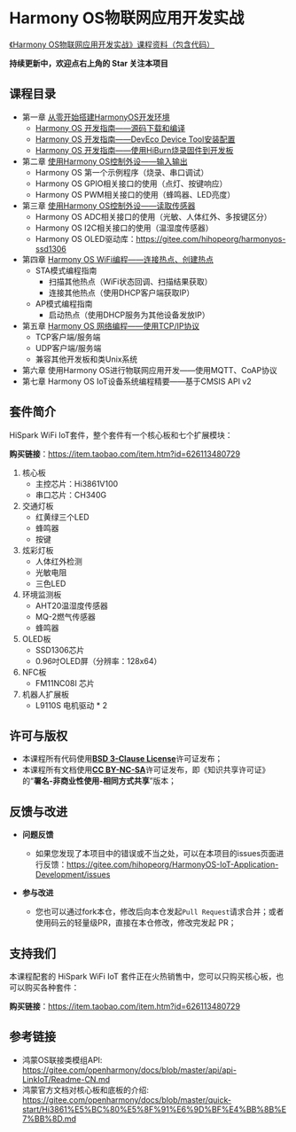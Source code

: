# Harmony OS物联网应用开发实战

[《Harmony OS物联网应用开发实战》课程资料（包含代码）](https://gitee.com/hihopeorg/HarmonyOS-IoT-Application-Development)

**持续更新中，欢迎点右上角的 Star 关注本项目**



## 课程目录

* 第一章 [从零开始搭建HarmonyOS开发环境](01_envsetup/README.md)
  * [Harmony OS 开发指南——源码下载和编译](01_envsetup/hos_source_code_download_and_compile.md)
  * [Harmony OS 开发指南——DevEco Device Tool安装配置](01_envsetup/hos_deveco_device_tool_install.md)
  * [Harmony OS 开发指南——使用HiBurn烧录固件到开发板](01_envsetup/hos_use_hiburn_download_firmware.md)
* 第二章 [使用Harmony OS控制外设——输入输出](02_device_control/README.md)
  * Harmony OS 第一个示例程序（烧录、串口调试）
  * Harmony OS GPIO相关接口的使用（点灯、按键响应）
  * Harmony OS PWM相关接口的使用（蜂鸣器、LED亮度）
* 第三章 [使用Harmony OS控制外设——读取传感器](03_sensing/README.md)
  * Harmony OS ADC相关接口的使用（光敏、人体红外、多按键区分）
  * Harmony OS I2C相关接口的使用（温湿度传感器）
  * Harmony OS OLED驱动库：https://gitee.com/hihopeorg/harmonyos-ssd1306
* 第四章 [Harmony OS WiFi编程——连接热点、创建热点](04_wifi/README.md)
  * STA模式编程指南
    * 扫描其他热点（WiFi状态回调、扫描结果获取）
    * 连接其他热点（使用DHCP客户端获取IP）
  * AP模式编程指南
    * 启动热点（使用DHCP服务为其他设备发放IP）
* 第五章 [Harmony OS 网络编程——使用TCP/IP协议](05_network/README.md)
  * TCP客户端/服务端
  * UDP客户端/服务端
  * 兼容其他开发板和类Unix系统
* 第六章 使用Harmony OS进行物联网应用开发——使用MQTT、CoAP协议
* 第七章 Harmony OS IoT设备系统编程精要——基于CMSIS API v2



## 套件简介

HiSpark WiFi IoT套件，整个套件有一个核心板和七个扩展模块：

**购买链接**：https://item.taobao.com/item.htm?id=626113480729

1. 核心板
   * 主控芯片：Hi3861V100
   * 串口芯片：CH340G
2. 交通灯板
   * 红黄绿三个LED
   * 蜂鸣器
   * 按键
3. 炫彩灯板
   * 人体红外检测
   * 光敏电阻
   * 三色LED
4. 环境监测板
   * AHT20温湿度传感器
   * MQ-2燃气传感器
   * 蜂鸣器
5. OLED板
   * SSD1306芯片
   * 0.96吋OLED屏（分辨率：128x64）
6. NFC板
   * FM11NC08I 芯片
7. 机器人扩展板
   * L9110S 电机驱动 * 2



## 许可与版权

* 本课程所有代码使用[**BSD 3-Clause License**](https://opensource.org/licenses/BSD-3-Clause)许可证发布；
* 本课程所有文档使用[**CC BY-NC-SA**](https://creativecommons.org/licenses/by-nc-sa/4.0/)许可证发布，即《知识共享许可证》的“**署名-非商业性使用-相同方式共享**”版本；



## 反馈与改进

* **问题反馈**
  * 如果您发现了本项目中的错误或不当之处，可以在本项目的issues页面进行反馈：https://gitee.com/hihopeorg/HarmonyOS-IoT-Application-Development/issues

* **参与改进**
  * 您也可以通过fork本仓，修改后向本仓发起`Pull Request`请求合并；或者使用码云的轻量级PR，直接在本仓修改，修改完发起 PR；



## 支持我们

本课程配套的 HiSpark WiFi IoT 套件正在火热销售中，您可以只购买核心板，也可以购买各种套件：

**购买链接**：https://item.taobao.com/item.htm?id=626113480729



## 参考链接

* 鸿蒙OS联接类模组API: https://gitee.com/openharmony/docs/blob/master/api/api-LinkIoT/Readme-CN.md
* 鸿蒙官方文档对核心板和底板的介绍:  https://gitee.com/openharmony/docs/blob/master/quick-start/Hi3861%E5%BC%80%E5%8F%91%E6%9D%BF%E4%BB%8B%E7%BB%8D.md

